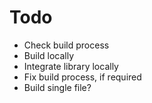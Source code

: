 # Todo

- Check build process
- Build locally
- Integrate library locally
- Fix build process, if required
- Build single file?

